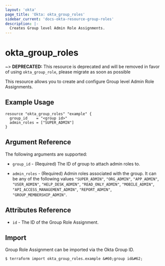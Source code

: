 ```yaml
---
layout: 'okta'
page_title: 'Okta: okta_group_roles'
sidebar_current: 'docs-okta-resource-group-roles'
description: |-
  Creates Group level Admin Role Assignments.
---
```


# okta_group_roles

~> **DEPRECATED:** This resource is deprecated and will be removed in favor of using `okta_group_role`, please migrate as soon as possible

This resource allows you to create and configure Group level Admin Role Assignments.

## Example Usage

```hcl
resource "okta_group_roles" "example" {
  group_id    = "<group id>"
  admin_roles = ["SUPER_ADMIN"]
}
```

## Argument Reference

The following arguments are supported:

- `group_id` - (Required) The ID of group to attach admin roles to.

- `admin_roles` - (Required) Admin roles associated with the group. It can be any of the following values `"SUPER_ADMIN"`, `"ORG_ADMIN"`, `"APP_ADMIN"`, `"USER_ADMIN"`, `"HELP_DESK_ADMIN"`, `"READ_ONLY_ADMIN"`, `"MOBILE_ADMIN"`, `"API_ACCESS_MANAGEMENT_ADMIN"`, `"REPORT_ADMIN"`, `"GROUP_MEMBERSHIP_ADMIN"`.

## Attributes Reference

- `id` - The ID of the Group Role Assignment.

## Import

Group Role Assignment can be imported via the Okta Group ID.

```
$ terraform import okta_group_roles.example &#60;group id&#62;
```
